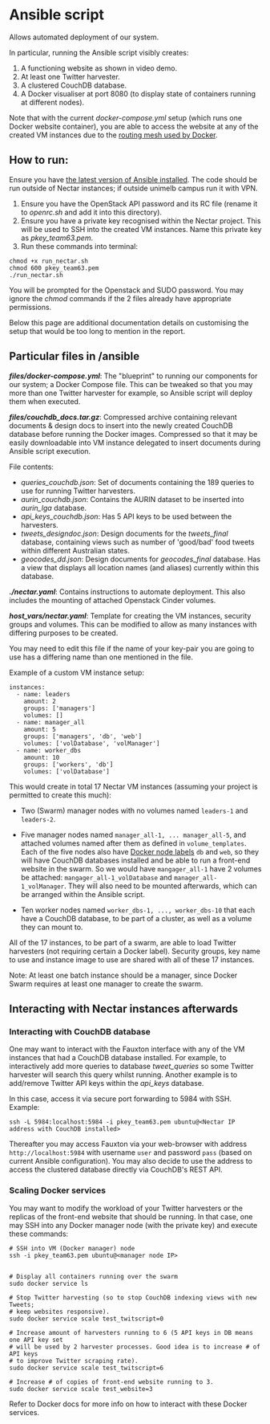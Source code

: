 

# Ansible script
Allows automated deployment of our system.

In particular, running the Ansible script visibly creates:
1. A functioning website as shown in video demo.
2. At least one Twitter harvester.
3. A clustered CouchDB database.
4. A Docker visualiser at port 8080 (to display state of containers running at different nodes).

Note that with the current *docker-compose.yml* setup (which runs one Docker website container), you are able to access the website at any of the created VM instances due to the [routing mesh used by Docker](https://docs.docker.com/engine/swarm/ingress/). 

## How to run:
Ensure you have [the latest version of Ansible installed](https://docs.ansible.com/ansible/latest/installation_guide/intro_installation.html). The code should be run outside of Nectar instances; if outside unimelb campus run it with VPN.
  
1. Ensure you have the OpenStack API password and its RC file (rename it to *openrc.sh* and add it into this directory).
2. Ensure you have a private key recognised within the Nectar project. This will be used to SSH into the created VM instances. Name this private key as *pkey_team63.pem*.
3. Run these commands into terminal:

```
chmod +x run_nectar.sh
chmod 600 pkey_team63.pem
./run_nectar.sh
```
You will be prompted for the Openstack and SUDO password. You may ignore the *chmod* commands if the 2 files already have appropriate permissions.

Below this page are additional documentation details on customising the setup that would be too long to mention in the report.

## Particular files in /ansible
***files/docker-compose.yml***: The "blueprint" to running our components for our system; a Docker Compose file. This can be tweaked so that you may more than one Twitter harvester for example, so Ansible script will deploy them when executed.

***files/couchdb_docs.tar.gz***: Compressed archive containing relevant documents & design docs to insert into the newly created CouchDB database before running the Docker images. Compressed so that it may be easily downloadable into VM instance delegated to insert documents during Ansible script execution.

File contents:
* *queries_couchdb.json*: Set of documents containing the 189 queries to use for running Twitter harvesters.
* *aurin_couchdb.json*: Contains the AURIN dataset to be inserted into *aurin_lga* database.
* *api_keys_couchdb.json*: Has 5 API keys to be used between the harvesters.
* *tweets_designdoc.json*: Design documents for the *tweets_final* database, containing views such as number of 'good/bad' food tweets within different Australian states.
* *geocodes_dd.json*: Design documents for *geocodes_final* database. Has a view that displays all location names (and aliases) currently within this database.

***./nectar.yaml***: Contains instructions to automate deployment. This also includes the mounting of attached Openstack Cinder volumes.

***host_vars/nectar.yaml***: Template for creating the VM instances, security groups and volumes. This can be modified to allow as many instances with differing purposes to be created.

You may need to edit this file if the name of your key-pair you are going to use has a differing name than one mentioned in the file.

Example of a custom VM instance setup:
```
instances:
  - name: leaders
    amount: 2
    groups: ['managers']
    volumes: []
  - name: manager_all
    amount: 5
    groups: ['managers', 'db', 'web']
    volumes: ['volDatabase', 'volManager']
  - name: worker_dbs
    amount: 10
    groups: ['workers', 'db']
    volumes: ['volDatabase']
```
This would create in total 17 Nectar VM instances (assuming your project is permitted to create this much):
*  Two (Swarm) manager nodes with no volumes named ```leaders-1``` and ```leaders-2```.

* Five manager nodes named ```manager_all-1, ... manager_all-5```, and attached volumes named after them as defined in ```volume_templates```. Each of the five nodes also have [Docker node labels](https://docs.docker.com/engine/reference/commandline/node_update/#add-label-metadata-to-a-node) ```db``` and ```web```, so they will have CouchDB databases installed and be able to run a front-end website in the swarm. 
 So we would have ```mangager_all-1``` have 2 volumes be attached: ```mangager_all-1_volDatabase``` and ```manager_all-1_volManager```. They will also need to be mounted afterwards, which can be arranged within the Ansible script.
 * Ten worker nodes named ```worker_dbs-1, ..., worker_dbs-10``` that each have a CouchDB database, to be part of a cluster, as well as a volume they can mount to.

All of the 17 instances, to be part of a swarm, are able to load Twitter harvesters (not requiring certain a Docker label). Security groups, key name to use and instance image to use are shared with all of these 17 instances.

Note: At least one batch instance should be a manager, since Docker Swarm requires at least one manager to create the swarm.

## Interacting with Nectar instances afterwards
### Interacting with CouchDB database
One may want to interact with the Fauxton interface with any of the VM instances that had a CouchDB database installed. For example, to interactively add more queries to database *tweet_queries* so some Twitter harvester will search this query whilst running. Another example is to add/remove Twitter API keys within the *api_keys* database.

In this case, access it via secure port forwarding to 5984 with SSH. Example:

```
ssh -L 5984:localhost:5984 -i pkey_team63.pem ubuntu@<Nectar IP address with CouchDB installed>
```
Thereafter you may access Fauxton via your web-browser with address ```http://localhost:5984``` with username ```user``` and password ```pass``` (based on current Ansible configuration). You may also decide to use the address to access the clustered database directly via CouchDB's REST API. 

### Scaling Docker services
You may want to modify the workload of your Twitter harvesters or the replicas of the front-end website that should be running. In that case, one may SSH into any Docker manager node (with the private key) and execute these commands:

```
# SSH into VM (Docker manager) node
ssh -i pkey_team63.pem ubuntu@<manager node IP>


# Display all containers running over the swarm
sudo docker service ls

# Stop Twitter harvesting (so to stop CouchDB indexing views with new Tweets;
# keep websites responsive).
sudo docker service scale test_twitscript=0

# Increase amount of harvesters running to 6 (5 API keys in DB means one API key set
# will be used by 2 harvester processes. Good idea is to increase # of API keys
# to improve Twitter scraping rate).
sudo docker service scale test_twitscript=6

# Increase # of copies of front-end website running to 3.
sudo docker service scale test_website=3
```

Refer to Docker docs for more info on how to interact with these Docker services. 


